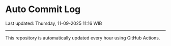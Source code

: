 # Auto Commit Log

Last updated: Thursday, 11-09-2025 11:16 WIB

---

This repository is automatically updated every hour using GitHub Actions.
